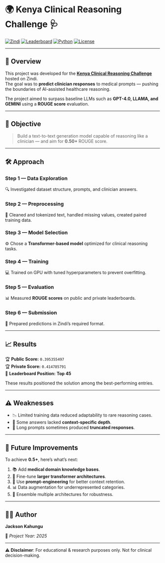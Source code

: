 
# 🌍 Kenya Clinical Reasoning Challenge 🩺

[![Zindi](https://img.shields.io/badge/Zindi-Challenge-orange)](https://zindi.africa/competitions/kenya-clinical-reasoning-challenge)
[![Leaderboard](https://img.shields.io/badge/Leaderboard-Top%2045-brightgreen)](#results)
[![Python](https://img.shields.io/badge/Python-3.x-blue)](https://www.python.org/)
[![License](https://img.shields.io/badge/License-MIT-purple)](LICENSE)

---

## 📜 Overview
This project was developed for the **[Kenya Clinical Reasoning Challenge](https://zindi.africa/competitions/kenya-clinical-reasoning-challenge)** hosted on Zindi.  
The goal was to **predict clinician responses** to medical prompts — pushing the boundaries of AI-assisted healthcare reasoning.

The project aimed to surpass baseline LLMs such as **GPT-4.0, LLAMA, and GEMINI** using a **ROUGE score** evaluation.

---

## 🎯 Objective
> Build a text-to-text generation model capable of reasoning like a clinician — and aim for **0.50+** ROUGE score.

---

## 🛠️ Approach
### **Step 1 — Data Exploration**
🔍 Investigated dataset structure, prompts, and clinician answers.

### **Step 2 — Preprocessing**
🧹 Cleaned and tokenized text, handled missing values, created paired training data.

### **Step 3 — Model Selection**
⚙️ Chose a **Transformer-based model** optimized for clinical reasoning tasks.

### **Step 4 — Training**
💻 Trained on GPU with tuned hyperparameters to prevent overfitting.

### **Step 5 — Evaluation**
📊 Measured **ROUGE scores** on public and private leaderboards.

### **Step 6 — Submission**
📂 Prepared predictions in Zindi’s required format.

---

## 📈 Results
🏆 **Public Score:** `0.395355497`  
🏆 **Private Score:** `0.414785791`  
🥇 **Leaderboard Position:** **Top 45**  

These results positioned the solution among the best-performing entries.

---

## ⚠️ Weaknesses
- 📉 Limited training data reduced adaptability to rare reasoning cases.
- 🤔 Some answers lacked **context-specific depth**.
- 📝 Long prompts sometimes produced **truncated responses**.

---

## 🚀 Future Improvements
To achieve **0.5+**, here’s what’s next:
1. 📚 Add **medical domain knowledge bases**.
2. 🤖 Fine-tune **larger transformer architectures**.
3. 🎯 Use **prompt-engineering** for better context retention.
4. 📊 Data augmentation for underrepresented categories.
5. 🧩 Ensemble multiple architectures for robustness.

---

## 👨‍💻 Author
**Jackson Kahungu**  

📅 _Project Year: 2025_

---
⚠ **Disclaimer**: For educational & research purposes only. Not for clinical decision-making.
